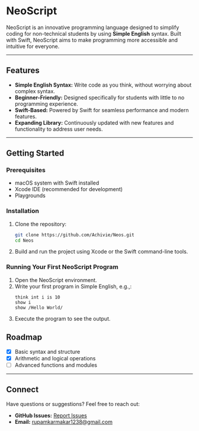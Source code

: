 # NeoScript

NeoScript is an innovative programming language designed to simplify coding for non-technical students by using **Simple English** syntax. Built with Swift, NeoScript aims to make programming more accessible and intuitive for everyone.

---

## Features

- **Simple English Syntax:** Write code as you think, without worrying about complex syntax.
- **Beginner-Friendly:** Designed specifically for students with little to no programming experience.
- **Swift-Based:** Powered by Swift for seamless performance and modern features.
- **Expanding Library:** Continuously updated with new features and functionality to address user needs.

---

## Getting Started

### Prerequisites

- macOS system with Swift installed
- Xcode IDE (recommended for development)
- Playgrounds

### Installation

1. Clone the repository:
   ```bash
   git clone https://github.com/Achivie/Neos.git
   cd Neos
   ```
2. Build and run the project using Xcode or the Swift command-line tools.

### Running Your First NeoScript Program

1. Open the NeoScript environment.
2. Write your first program in Simple English, e.g.,:
   ```neoscript
   think int i is 10
   show i
   show /Hello World/
   ```
3. Execute the program to see the output.

## Roadmap

- [x] Basic syntax and structure
- [x] Arithmetic and logical operations
- [ ] Advanced functions and modules

---

## Connect

Have questions or suggestions? Feel free to reach out:

- **GitHub Issues:** [Report Issues](https://github.com/Achivie/Neos/issues)
- **Email:** [rupamkarmakar1238@gmail.com](mailto:rupamkarmakar1238@gmail.com)
